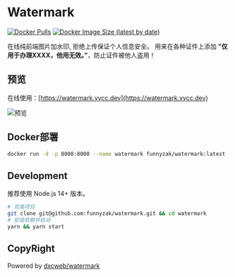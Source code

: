 # Watermark
  
  [![Docker Pulls](https://img.shields.io/docker/pulls/funnyzak/watermark)](https://hub.docker.com/r/funnyzak/watermark/tags)
  [![Docker Image Size (latest by date)](https://img.shields.io/docker/image-size/funnyzak/watermark)](https://hub.docker.com/r/funnyzak/watermark/tags)
  
在线纯前端图片加水印, 拒绝上传保证个人信息安全。
用来在各种证件上添加 **”仅用于办理XXXX，他用无效。”**，防止证件被他人盗用！

## 预览

在线使用：[https://watermark.yycc.dev](https://watermark.yycc.dev)

![预览](https://cdn.jsdelivr.net/gh/funnyzak/.github/assets/preview.png)

## Docker部署

```bash
docker run -d -p 8000:8000 --name watermark funnyzak/watermark:latest
```

## Development

推荐使用 Node.js 14+ 版本。

```bash
# 克隆项目
git clone git@github.com:funnyzak/watermark.git && cd watermark
# 安装依赖并启动
yarn && yarn start
```

## CopyRight

Powered by [dxcweb/watermark](https://github.com/dxcweb/watermark)
